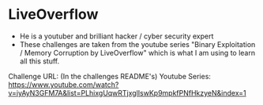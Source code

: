 # LiveOverflow

- He is a youtuber and brilliant hacker / cyber security expert
- These challenges are taken from the youtube series "Binary Exploitation / Memory Corruption by LiveOverflow" which is what I am using to learn all this stuff.

Challenge URL: (In the challenges README's)
Youtube Series: https://www.youtube.com/watch?v=iyAyN3GFM7A&list=PLhixgUqwRTjxglIswKp9mpkfPNfHkzyeN&index=1
